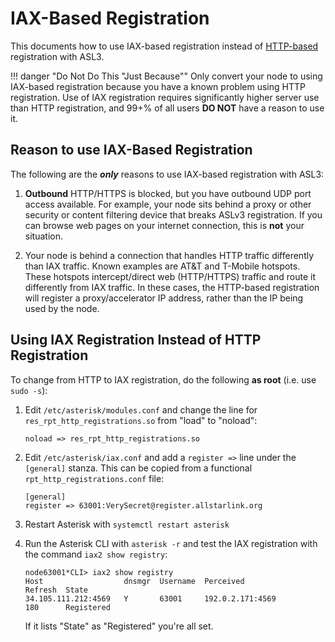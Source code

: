 # IAX-Based Registration
This documents how to use IAX-based registration instead of [HTTP-based](./httpreg.md) registration with ASL3.

!!! danger "Do Not Do This "Just Because""
    Only convert your node to using IAX-based registration because you have a known problem using HTTP registration. Use of IAX registration requires significantly higher server use than HTTP registration, and 99+% of all users **DO NOT** have a reason to use it.

## Reason to use IAX-Based Registration
The following are the ***only*** reasons to use IAX-based registration with ASL3:

1. **Outbound** HTTP/HTTPS is blocked, but you have outbound UDP port access available. For example, your node sits behind a proxy or other security or content filtering device that breaks ASLv3 registration. If you can browse web pages on your internet connection, this is **not** your situation.

2. Your node is behind a connection that handles HTTP traffic differently than IAX traffic. Known examples are AT&T and T-Mobile hotspots. These hotspots intercept/direct web (HTTP/HTTPS) traffic and route it differently from IAX traffic. In these cases, the HTTP-based registration will register a proxy/accelerator IP address, rather than the IP being used by the node.

## Using IAX Registration Instead of HTTP Registration
To change from HTTP to IAX registration, do the following **as root** (i.e. use `sudo -s`):

1. Edit `/etc/asterisk/modules.conf` and change the line for `res_rpt_http_registrations.so` from "load" to "noload":

    ```
    noload => res_rpt_http_registrations.so
    ```

2. Edit `/etc/asterisk/iax.conf` and add a `register =>` line under the `[general]` stanza. This can be copied from a functional `rpt_http_registrations.conf` file:

    ```
    [general]
    register => 63001:VerySecret@register.allstarlink.org
    ```

3. Restart Asterisk with `systemctl restart asterisk`

4. Run the Asterisk CLI with `asterisk -r` and test the IAX registration with the command `iax2 show registry`:

    ```
    node63001*CLI> iax2 show registry
    Host                  dnsmgr  Username  Perceived                 Refresh  State
    34.105.111.212:4569   Y       63001     192.0.2.171:4569          180      Registered
    ```

    If it lists "State" as "Registered" you're all set.
